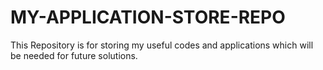 # MY-APPLICATION-STORE-REPO
This  Repository is for storing my useful codes and applications which will be needed for future solutions.
